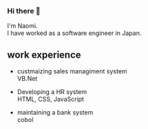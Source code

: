 ### Hi there 👋
I'm Naomi.  
I have worked as a software engineer in Japan.

work experience
---  
- custmaizing sales managiment system  
VB.Net

- Developing a HR system  
HTML, CSS, JavaScript

- maintaining a bank system  
cobol



<!--
**naomiTak/naomiTak** is a ✨ _special_ ✨ repository because its `README.md` (this file) appears on your GitHub profile.

Here are some ideas to get you started:

- 🔭 I’m currently working on ...
- 🌱 I’m currently learning ...
- 👯 I’m looking to collaborate on ...
- 🤔 I’m looking for help with ...
- 💬 Ask me about ...
- 📫 How to reach me: ...
- 😄 Pronouns: ...
- ⚡ Fun fact: ...
-->
